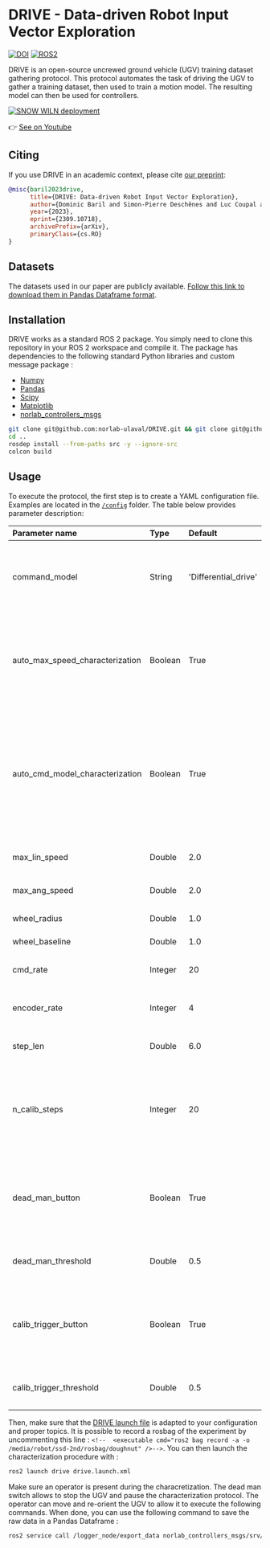 # DRIVE - Data-driven Robot Input Vector Exploration


[![DOI](https://zenodo.org/badge/DOI/10.48550/arxiv.2309.110718.svg)](https://doi.org/10.48550/arXiv.2309.10718)
[![ROS2](https://img.shields.io/badge/ROS2-humble-blue?labelColor=blue&logo=ROS)](https://docs.ros.org/en/humble)

DRIVE is an open-source uncrewed ground vehicle (UGV) training dataset gathering protocol.
This protocol automates the task of driving the UGV to gather a training dataset, then used to train a motion model. The resulting model can then be used for controllers.

[![SNOW WILN deployment](https://img.youtube.com/vi/W8TdAoeNv4U/0.jpg)](https://www.youtube.com/watch?v=W8TdAoeNv4U)

👉 [See on Youtube](https://www.youtube.com/watch?v=tBCtC7WolL4)

## Citing

If you use DRIVE in an academic context, please cite [our preprint](https://www.researchgate.net/publication/374023495_DRIVE_Data-driven_Robot_Input_Vector_Exploration):

```bibtex
@misc{baril2023drive,
      title={DRIVE: Data-driven Robot Input Vector Exploration}, 
      author={Dominic Baril and Simon-Pierre Deschênes and Luc Coupal and Cyril Goffin and Julien Lépine and Philippe Giguère and François Pomerleau},
      year={2023},
      eprint={2309.10718},
      archivePrefix={arXiv},
      primaryClass={cs.RO}
}
```

## Datasets

The datasets used in our paper are publicly available.
[Follow this link to download them in Pandas Dataframe format](https://github.com/norlab-ulaval/Norlab_wiki/wiki/DRIVE-datasets).
## Installation

DRIVE works as a standard ROS 2 package.
You simply need to clone this repository in your ROS 2 workspace and compile it.
The package has dependencies to the following standard Python libraries and custom message package : 

* [Numpy](https://numpy.org/)
* [Pandas](https://pandas.pydata.org/)
* [Scipy](https://scipy.org/)
* [Matplotlib](https://matplotlib.org/)
* [norlab_controllers_msgs](https://github.com/norlab-ulaval/norlab_controllers_msgs)

```sh
git clone git@github.com:norlab-ulaval/DRIVE.git && git clone git@github.com:norlab-ulaval/norlab_controllers_msgs.git
cd ..
rosdep install --from-paths src -y --ignore-src
colcon build
```

## Usage

To execute the protocol, the first step is to create a YAML configuration file. 
Examples are located in the [`/config`](https://github.com/norlab-ulaval/DRIVE/tree/humble/config) folder.
The table below provides parameter description:

| Parameter name                  | Type    | Default              | Note                                                                                                                                                                                               |
|:--------------------------------|:--------|:---------------------|:---------------------------------------------------------------------------------------------------------------------------------------------------------------------------------------------------|
| command_model                   | String  | 'Differential_drive' | Vehicle command model (currently only Differential Drive is implemented, more to come soon)                                                                                                        |
| auto_max_speed_characterization | Boolean | True                 | Automatic UGV max speed characterization. If set to 'False', will use user-defined maximum linear speed to estimate limits.                                                                        |
| auto_cmd_model_characterization | Boolean | True                 | Automatic UGV command model characterization. If set to 'False', will use command model parameters. For differential-drive, these are set to wheel_radius and wheel_baseline.                      |
| max_lin_speed                   | Double  | 2.0                  | Vehicle maximum linear speed                                                                                                                                                                       |
| max_ang_speed                   | Double  | 2.0                  | Vehicle maximum angular speed                                                                                                                                                                      |
| wheel_radius                    | Double  | 1.0                  | Vehicle wheel radius                                                                                                                                                                               |
| wheel_baseline                  | Double  | 1.0                  | Vehicle wheel baseline                                                                                                                                                                             |
| cmd_rate                        | Integer | 20                   | Vehicle command rate (in Hz)                                                                                                                                                                       |
| encoder_rate                    | Integer | 4                    | Vehicle wheel encoders measurement rate (in Hz)                                                                                                                                                    |
| step_len                        | Double  | 6.0                  | Calibration interval step (in seconds)                                                                                                                                                             |
| n_calib_steps                   | Integer | 20                   | Number of calibration steps. In our paper, we show that 10 6-second steps are enough for our model to converge.                                                                                    |
| dead_man_button                 | Boolean | True                 | Is the dead man switch on the controller set as a button in the [`joy`](https://docs.ros2.org/foxy/api/sensor_msgs/msg/Joy.html) message? If set to "False", it will be looking in the "axes".     |
| dead_man_threshold              | Double  | 0.5                  | Dead man switch activation threshold                                                                                                                                                               |
| calib_trigger_button            | Boolean | True                 | Is the calibration trigger on the controller set as a button in the [`joy`](https://docs.ros2.org/foxy/api/sensor_msgs/msg/Joy.html) message? If set to "False", it will be looking in the "axes". |
| calib_trigger_threshold         | Double  | 0.5                  | Calibration trigger activation threshold                                                                                                                                                           |

Then, make sure that the [DRIVE launch file](https://github.com/norlab-ulaval/DRIVE/blob/humble/launch/drive.launch.xml) is adapted to your configuration and proper topics. 
It is possible to record a rosbag of the experiment by uncommenting this line : `<!--  <executable cmd="ros2 bag record -a -o /media/robot/ssd-2nd/rosbag/doughnut" />-->`.
You can then launch the characterization procedure with :

```sh
ros2 launch drive drive.launch.xml
```

Make sure an operator is present during the characretization. The dead man switch allows to stop the UGV and pause the characterization protocol.
The operator can move and re-orient the UGV to allow it to execute the following commands.
When done, you can use the following command to save the raw data in a Pandas Dataframe :

```sh
ros2 service call /logger_node/export_data norlab_controllers_msgs/srv/ExportData "export_path: data: '<EXPORT_DATAFRAME_PATH>'" 
```
